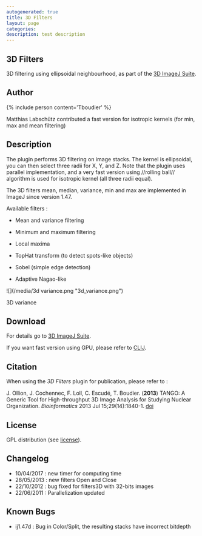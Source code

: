 ```yaml
---
autogenerated: true
title: 3D Filters
layout: page
categories: 
description: test description
---
```


3D Filters
----------

3D filtering using ellipsoidal neighbourhood, as part of the [3D ImageJ Suite](3D_ImageJ_Suite).

Author
------

{% include person content='Tboudier' %}

Matthias Labschütz contributed a fast version for isotropic kernels (for min, max and mean filtering)

Description
-----------

The plugin performs 3D filtering on image stacks. The kernel is ellipsoidal, you can then select three radii for X, Y, and Z. Note that the plugin uses parallel implementation, and a very fast version using //rolling ball// algorithm is used for isotropic kernel (all three radii equal).

The 3D filters mean, median, variance, min and max are implemented in ImageJ since version 1.47.

Available filters :

-   Mean and variance filtering

<!-- -->

-   Minimum and maximum filtering

<!-- -->

-   Local maxima

<!-- -->

-   TopHat transform (to detect spots-like objects)

<!-- -->

-   Sobel (simple edge detection)

<!-- -->

-   Adaptive Nagao-like

![](/media/3d variance.png "3d_variance.png")

3D variance

Download
--------

For details go to [3D ImageJ Suite](3D_ImageJ_Suite).

If you want fast version using GPU, please refer to [CLIJ](/plugins/clij).

Citation
--------

When using the *3D Filters* plugin for publication, please refer to :

J. Ollion, J. Cochennec, F. Loll, C. Escudé, T. Boudier. (**2013**) TANGO: A Generic Tool for High-throughput 3D Image Analysis for Studying Nuclear Organization. *Bioinformatics* 2013 Jul 15;29(14):1840-1. [doi](http://dx.doi.org/10.1093/bioinformatics/btt276)

License
-------

GPL distribution (see [license](http://www.cecill.info/index.en.html)).

Changelog
---------

-   10/04/2017 : new timer for computing time
-   28/05/2013 : new filters Open and Close
-   22/10/2012 : bug fixed for filters3D with 32-bits images
-   22/06/2011 : Parallelization updated

Known Bugs
----------

-   ij1.47d : Bug in Color/Split, the resulting stacks have incorrect bitdepth
